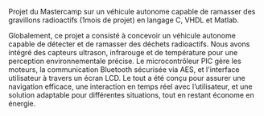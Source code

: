 Projet du Mastercamp sur un véhicule autonome capable de ramasser des gravillons radioactifs (1mois de projet) en langage C, VHDL et Matlab.

Globalement, ce projet a consisté à concevoir un véhicule autonome capable de détecter et de ramasser des déchets radioactifs. 
Nous avons intégré des capteurs ultrason, infrarouge et de température pour une perception environnementale précise. 
Le microcontrôleur PIC gère les moteurs, la communication Bluetooth sécurisée via AES, et l'interface utilisateur à travers un écran LCD. 
Le tout a été conçu pour assurer une navigation efficace, une interaction en temps réel avec l’utilisateur, et une solution adaptable pour différentes situations, tout en restant économe en énergie.
